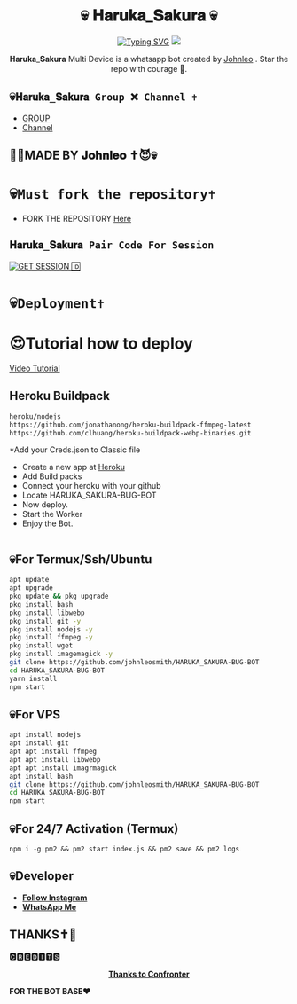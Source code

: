 <h1 align="center"> 💀 𝐇𝐚𝐫𝐮𝐤𝐚_𝐒𝐚𝐤𝐮𝐫𝐚 💀 <br></h1>
<p align="center">
<a href="https://git.io/typing-svg"><img src="https://readme-typing-svg.demolab.com?font=Fira+Code&weight=602&pause=1000&color=F70000&random=false&width=435&lines=Haruka_Sakura+made+by+Johnleo+;Follow+me+IG+%40johnleo666" alt="Typing SVG" /></a>
  
  <img src="https://telegra.ph/file/b07ee96fa50bd03e3e8ff.jpg" />
</p>

<p align="center">
𝐇𝐚𝐫𝐮𝐤𝐚_𝐒𝐚𝐤𝐮𝐫𝐚 Multi Device is a whatsapp bot created by <a href="https://github.com/johnleosmith" target="_blank">Johnleo</a> . Star the repo with courage 🌟.
</p>



## 💀```𝐇𝐚𝐫𝐮𝐤𝐚_𝐒𝐚𝐤𝐮𝐫𝐚 Group ❌ Channel ✝️```

- [ GROUP ](https://chat.whatsapp.com/Hk4jZg8HMoH1auW2NAKazX)
- [Channel](https://whatsapp.com/channel/0029VaZsyQ21XqudOTjyG30Z)

## 🔆🔆MADE BY 𝐉𝐨𝐡𝐧𝐥𝐞𝐨 ✝️😈💀

# 💀```Must fork the repository✝️```

- FORK THE REPOSITORY [Here](https://github.com/johnleosmith/HARUKA_SAKURA-BUG-BOT/fork)

## `𝐇𝐚𝐫𝐮𝐤𝐚_𝐒𝐚𝐤𝐮𝐫𝐚 Pair Code For Session`
[![GET SESSION 🆔](https://repl.it/badge/github/quiec/whatsasena)](https://replit.com/@JohnleoSmith/HarukaSakura-PairCode)


# 💀```Deployment✝️```
  # 😍Tutorial how to deploy
[Video Tutorial](https://whatsapp.com/channel/0029VaZsyQ21XqudOTjyG30Z)
## Heroku Buildpack
```bash
heroku/nodejs
https://github.com/jonathanong/heroku-buildpack-ffmpeg-latest
https://github.com/clhuang/heroku-buildpack-webp-binaries.git
```
*Add your Creds.json to Classic file
* Create a new app at [Heroku](heroku.com)
* Add Build packs
* Connect your heroku with your github
* Locate HARUKA_SAKURA-BUG-BOT
* Now deploy.
* Start the Worker
* Enjoy the Bot.
```
```
## 💀For Termux/Ssh/Ubuntu
```bash
apt update
apt upgrade
pkg update && pkg upgrade
pkg install bash
pkg install libwebp
pkg install git -y
pkg install nodejs -y 
pkg install ffmpeg -y 
pkg install wget
pkg install imagemagick -y
git clone https://github.com/johnleosmith/HARUKA_SAKURA-BUG-BOT
cd HARUKA_SAKURA-BUG-BOT
yarn install
npm start
```
## 💀For VPS
```bash
apt install nodejs 
apt install git 
apt apt install ffmpeg 
apt apt install libwebp 
apt apt install imagrmagick
apt install bash
git clone https://github.com/johnleosmith/HARUKA_SAKURA-BUG-BOT
cd HARUKA_SAKURA-BUG-BOT
npm start
```
## 💀For 24/7 Activation (Termux)
```
npm i -g pm2 && pm2 start index.js && pm2 save && pm2 logs
```

## 💀Developer

  - [**Follow Instagram**](https://instagram.com/johnleo666_)
- [**WhatsApp Me**](https://wa.me/+2348027387246)
## THANKS✝️💛
  
🅲🆁🅴🅳🅸🆃🆂
    <p align="center">
        <a href="https://github.com/Confronter" target="_blank"><b>Thanks to Confronter</b></a>
    </p>
</body>
</html>

**FOR THE BOT BASE**❤️
